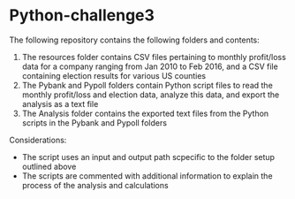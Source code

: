 # Python-challenge3

The following repository contains the following folders and contents:

1. The resources folder contains CSV files pertaining to monthly profit/loss data for a company ranging from Jan 2010 to Feb 2016, and a CSV file containing election results for various US counties
2. The Pybank and Pypoll folders contain Python script files to read the monthly profit/loss and election data, analyze this data, and export the analysis as a text file
3. The Analysis folder contains the exported text files from the Python scripts in the Pybank and Pypoll folders

Considerations:
- The script uses an input and output path scpecific to the folder setup outlined above
- The scripts are commented with additional information to explain the process of the analysis and calculations
    